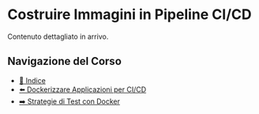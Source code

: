 # Costruire Immagini in Pipeline CI/CD

Contenuto dettagliato in arrivo.

## Navigazione del Corso
- [📑 Indice](../../README.md)
- [⬅️ Dockerizzare Applicazioni per CI/CD](./Dockerizing-Applications-for-CI-CD.md)
- [➡️ Strategie di Test con Docker](./Testing-Strategies-with-Docker.md)

